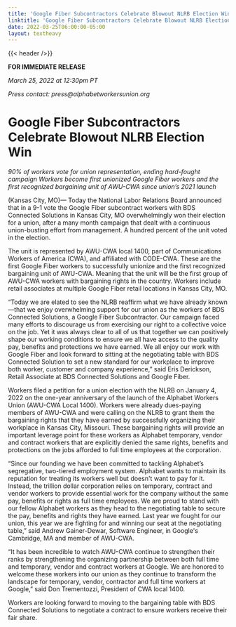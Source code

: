```yaml
---
title: 'Google Fiber Subcontractors Celebrate Blowout NLRB Election Win'
linktitle: 'Google Fiber Subcontractors Celebrate Blowout NLRB Election Win'
date: 2022-03-25T06:00:00-05:00
layout: textheavy
---
```


{{< header />}}

**FOR IMMEDIATE RELEASE**

_March 25, 2022 at 12:30pm PT_

_Press contact: press@alphabetworkersunion.org_

# Google Fiber Subcontractors Celebrate Blowout NLRB Election Win

*90% of workers vote for union representation, ending hard-fought campaign*
*Workers become first unionized Google Fiber workers and the first recognized bargaining unit of AWU-CWA since union’s 2021 launch*

(Kansas City, MO)— Today the National Labor Relations Board announced that in a 9-1 vote the Google Fiber subcontract workers with BDS Connected Solutions in Kansas City, MO overwhelmingly won their election for a union, after a many month campaign that dealt with a continuous union-busting effort from management. A hundred percent of the unit voted in the election. 

The unit is represented by AWU-CWA local 1400, part of Communications Workers of America (CWA), and affiliated with CODE-CWA. These are the first Google Fiber
workers to successfully unionize and the first recognized bargaining unit of AWU-CWA. Meaning that the unit will be the first group of AWU-CWA workers with
bargaining rights in the country. Workers include retail associates at multiple Google Fiber retail locations in Kansas City, MO. 

“Today we are elated to see the NLRB reaffirm what we have already known—that we enjoy overwhelming support for our union as the workers of BDS Connected Solutions,
a Google Fiber Subcontractor. Our campaign faced many efforts to discourage us from exercising our right to a collective voice on the job. Yet it was always
clear to all of us that together we can positively shape our working conditions to ensure we all have access to the quality pay, benefits and protections we have
earned. We all enjoy our work with Google Fiber and look forward to sitting at the negotiating table with BDS Connected Solution to set a new standard for our
workplace to improve both worker, customer and company experience,” said Eris Derickson, Retail Associate at BDS Connected Solutions and Google Fiber.

Workers filed a petition for a union election with the NLRB on January 4, 2022 on the one-year anniversary of the launch of the Alphabet Workers Union
(AWU-CWA Local 1400). Workers were already dues-paying members of AWU-CWA and were calling on the NLRB to grant them the bargaining rights that they have earned
by successfully organizing their workplace in Kansas City, Missouri. These bargaining rights will provide an important leverage point for these workers as Alphabet
temporary, vendor and contract workers that are explicitly denied the same rights, benefits and protections on the jobs afforded to full time employees at the
corporation. 

“Since our founding we have been committed to tackling Alphabet’s segregative, two-tiered employment system. Alphabet wants to maintain its reputation for
treating its workers well but doesn't want to pay for it. Instead, the trillion dollar corporation relies on temporary, contract and vendor workers to provide
essential work for the company without the same pay, benefits or rights as full time employees. We are proud to stand with our fellow Alphabet workers as they
head to the negotiating table to secure the pay, benefits and rights they have earned. Last year we fought for our union, this year we are fighting for and
winning our seat at the negotiating table,” said Andrew Gainer-Dewar, Software Engineer, in Google's Cambridge, MA and member of AWU-CWA.

“It has been incredible to watch AWU-CWA continue to strengthen their ranks by strengthening the organizing partnership between both full time and
temporary, vendor and contract workers at Google. We are honored to welcome these workers into our union as they continue to transform the landscape
for temporary, vendor, contractor and full time workers at Google,” said Don Trementozzi, President of CWA local 1400. 

Workers are looking forward to moving to the bargaining table with BDS Connected Solutions to negotiate a contract to ensure workers receive their fair share. 
